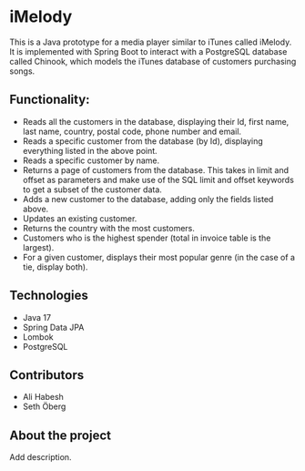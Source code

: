 # iMelody
This is a Java prototype for a media player similar to iTunes called iMelody. It is implemented with Spring Boot to interact with a PostgreSQL database called Chinook, which models the iTunes database of customers purchasing songs.

## Functionality: 

* Reads all the customers in the database, displaying their Id, first name, last name, country, postal code, phone number and email.
* Reads a specific customer from the database (by Id), displaying everything listed in the above point.
* Reads a specific customer by name.
* Returns a page of customers from the database. This takes in limit and offset as parameters and make use of the SQL limit and offset keywords to get a subset of         the customer data.
* Adds a new customer to the database, adding only the fields listed above.
* Updates an existing customer.
* Returns the country with the most customers.
* Customers who is the highest spender (total in invoice table is the largest).
* For a given customer, displays their most popular genre (in the case of a tie, display both).

## Technologies
* Java 17
* Spring Data JPA
* Lombok 
* PostgreSQL

## Contributors
* Ali Habesh
* Seth Öberg

## About the project
Add description.
